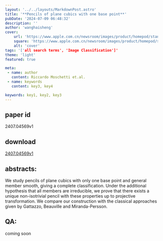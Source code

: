 ```yaml
---
layout: '../../layouts/MarkdownPost.astro'
title: '**Pencils of plane cubics with one base point**'
pubDate: '2024-07-09 06:48:32'
description: ''
author: 'wanghaisheng'
cover:
    url: 'https://www.apple.com.cn/newsroom/images/product/homepod/standard/Apple-HomePod-hero-230118_big.jpg.large_2x.jpg'
    square: 'https://www.apple.com.cn/newsroom/images/product/homepod/standard/Apple-HomePod-hero-230118_big.jpg.large_2x.jpg'
    alt: 'cover'
tags: '['all search terms', 'Image Classification']' 
theme: 'light'
featured: true

meta:
 - name: author
   content: Riccardo Moschetti et.al.
 - name: keywords
   content: key3, key4

keywords: key1, key2, key3
---
```


## paper id
2407.04569v1
## download
[2407.04569v1](http://arxiv.org/abs/2407.04569v1)
## abstracts:
We study pencils of plane cubics with only one base point and general member smooth, giving a complete classification. Under the additional hypothesis that all members are irreducible, we prove that there exists a unique non-isotrivial pencil with these properties up to projective transformation. We compare our construction with the classical approaches given by Gattazzo, Beauville and Miranda-Persson.
## QA:
coming soon
